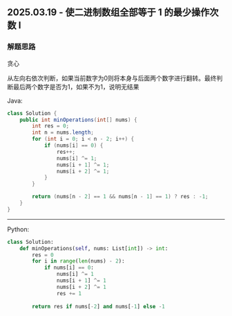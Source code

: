 ## 2025.03.19 - 使二进制数组全部等于 1 的最少操作次数 I

### 解题思路
贪心

从左向右依次判断，如果当前数字为0则将本身与后面两个数字进行翻转。最终判断最后两个数字是否为1，如果不为1，说明无结果

Java:
```java
class Solution {
    public int minOperations(int[] nums) {
        int res = 0;
        int n = nums.length;
        for (int i = 0; i < n - 2; i++) {
            if (nums[i] == 0) {
                res++;
                nums[i] ^= 1;
                nums[i + 1] ^= 1;
                nums[i + 2] ^= 1;
            }
        }

        return (nums[n - 2] == 1 && nums[n - 1] == 1) ? res : -1;
    }
}
```

---

Python:
```python
class Solution:
    def minOperations(self, nums: List[int]) -> int:
        res = 0
        for i in range(len(nums) - 2):
            if nums[i] == 0:
                nums[i] ^= 1
                nums[i + 1] ^= 1
                nums[i + 2] ^= 1
                res += 1
        
        return res if nums[-2] and nums[-1] else -1
```

